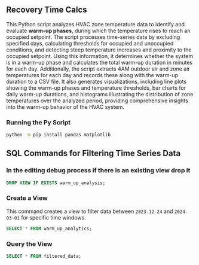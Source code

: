 ## Recovery Time Calcs

This Python script analyzes HVAC zone temperature data to identify and evaluate **warm-up phases**, during which the temperature rises to reach an occupied setpoint. The script processes time-series data by excluding specified days, calculating thresholds for occupied and unoccupied conditions, and detecting steep temperature increases and proximity to the occupied setpoint. Using this information, it determines whether the system is in a warm-up phase and calculates the total warm-up duration in minutes for each day. Additionally, the script extracts 4AM outdoor air and zone air temperatures for each day and records these along with the warm-up duration to a CSV file. It also generates visualizations, including line plots showing the warm-up phases and temperature thresholds, bar charts for daily warm-up durations, and histograms illustrating the distribution of zone temperatures over the analyzed period, providing comprehensive insights into the warm-up behavior of the HVAC system.

### Running the Py Script

```bash
python -m pip install pandas matplotlib
```

## SQL Commands for Filtering Time Series Data

### In the editing debug process if there is an existing view drop it
```sql
DROP VIEW IF EXISTS warm_up_analysis;
```

### Create a View
This command creates a view to filter data between `2023-12-24` and `2024-03-01` for specific time windows.

```sql
SELECT * FROM warm_up_analytics;

```

### Query the View

```sql
SELECT * FROM filtered_data;
```